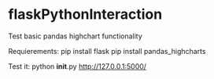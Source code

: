 # flaskPythonInteraction
Test basic pandas highchart functionality

Requierements:
pip install flask
pip install pandas_highcharts

Test it:
python __init__.py
http://127.0.0.1:5000/



